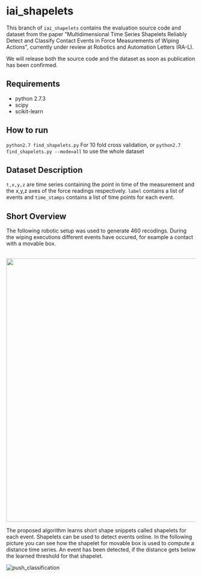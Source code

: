 # iai_shapelets
This branch of ```iai_shapelets``` contains the evaluation source code and dataset from the paper "Multidimensional Time Series Shapelets Reliably Detect and Classify Contact Events in Force Measurements of Wiping Actions", currently under review at Robotics and Automation Letters (RA-L). 

We will release both the source code and the dataset as soon as publication has been confirmed.

## Requirements
* python 2.7.3
* scipy
* scikit-learn

## How to run
```python2.7 find_shapelets.py```
For 10 fold cross validation, or
```python2.7 find_shapelets.py --mode=all```
to use the whole dataset

## Dataset Description
```t,x,y,z``` are time series containing the point in time of the measurement and the x,y,z axes of the force readings respectively.
```label``` contains a list of events and ```time_stamps``` contains a list of time points for each event.

## Short Overview

The following robotic setup was used to generate 460 recodings. 
During the wiping executions different events have occured, for example a contact with a movable box.

<br>
<img height="700" src="https://github.com/code-iai/iai_shapelets/blob/RAL17/images/wiping_setup.png"/>
<br>

The proposed algorithm learns short shape snippets called shapelets for each event. 
Shapelets can be used to detect events online.
In the following picture you can see how the shapelet for movable box is used to compute a distance time series.
An event has been detected, if the distance gets below the learned threshold for that shapelet.

![push_classification](images/push_classification.png)